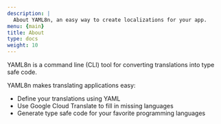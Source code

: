 ```yaml
---
description: |
  About YAML8n, an easy way to create localizations for your app.
menu: {main}
title: About
type: docs
weight: 10
---
```


YAML8n is a command line (CLI) tool for converting translations into type safe code.

YAML8n makes translating applications easy:
- Define your translations using YAML
- Use Google Cloud Translate to fill in missing languages
- Generate type safe code for your favorite programming languages
